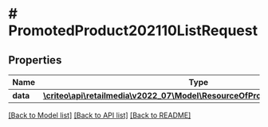 # # PromotedProduct202110ListRequest

## Properties

Name | Type | Description | Notes
------------ | ------------- | ------------- | -------------
**data** | [**\criteo\api\retailmedia\v2022_07\Model\ResourceOfPromotedProduct202110[]**](ResourceOfPromotedProduct202110.md) |  | [optional]

[[Back to Model list]](../../README.md#models) [[Back to API list]](../../README.md#endpoints) [[Back to README]](../../README.md)
